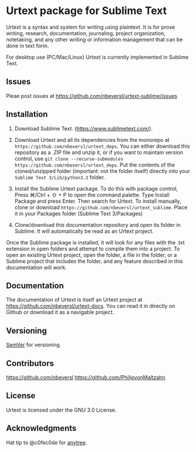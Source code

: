 # Urtext package for Sublime Text

Urtext is a syntax and system for writing using plaintext. It is for prose writing, research, documentation, journaling, project organization, notetaking, and any other writing or information management that can be done in text form.

For desktop use (PC/Mac/Linux) Urtext is currently implemented in Sublime Text.

## Issues

Pleae post issues at https://github.com/nbeversl/urtext-sublime/issues

## Installation

1. Download Sublime Text. (https://www.sublimetext.com/).

2. Download Urtext and all its dependencies from the monorepo at `https://github.com/nbeversl/urtext_deps`. You can either download this repository as a .ZIP file and unzip it, or if you want to maintain version control, use `git clone --recurse-submodules https://github.com/nbeversl/urtext_deps`. Put the contents of the cloned/unzipped folder (important: not the folder itself) directly into your `Sublime Text 3/Lib/python3.3` folder.

3. Install the Sublime Urtext package. To do this with package control, Press ⌘/Ctrl + ⇧ + P to open the command palette. Type Install Package and press Enter. Then search for Urtext. To install manually, clone or download `https://github.com/nbeversl/urtext_sublime`. Place it in your Packages folder (Sublime Text 3/Packages) 

4. Clone/download this documentation repository and open its folder in Sublime. It will automatically be read as an Urtext project.

Once the Sublime package is installed, it will look for any files with the .txt extension in open folders and attempt to compile them into a project. To open an existing Urtext project, open the folder, a file in the folder, or a Sublime project that includes the folder, and any feature described in this documentation will work.

## Documentation

The documentation of Urtext is itself an Urtext project at https://github.com/nbeversl/urtext-docs. You can read it in directly on Github or download it as a navigable project.

## Versioning

[SemVer](http://semver.org/) for versioning.

## Contributors

https://github.com/nbeversl
https://github.com/PhilipvonMaltzahn

## License

Urtext is licensed under the GNU 3.0 License.

## Acknowledgments

Hat tip to @c0fec0de for [anytree](https://github.com/c0fec0de/anytree).

